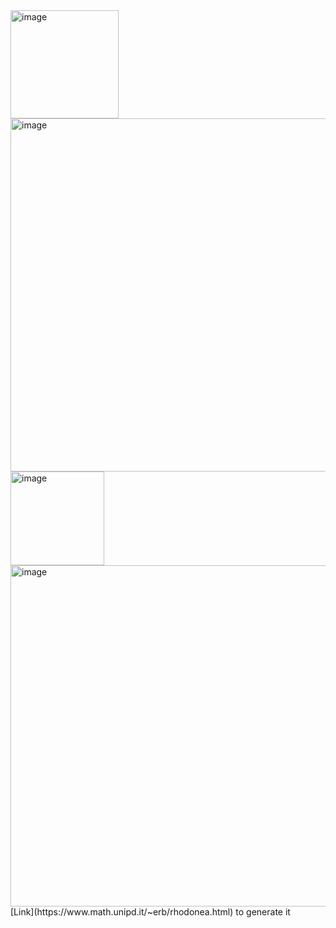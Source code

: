 <img width="173" alt="image" src="https://user-images.githubusercontent.com/37290277/174173561-088339b1-2fc1-4bd8-bb0a-7f1cebf5d930.png">

<img width="565" alt="image" src="https://user-images.githubusercontent.com/37290277/174178018-6a6e10d5-03dc-4958-9a8d-6c7597cbf348.png">
<img width="150" alt="image" src="https://user-images.githubusercontent.com/37290277/174185036-ab42b7b9-673e-4f79-943d-8aea768818c8.png">
<img width="546" alt="image" src="https://user-images.githubusercontent.com/37290277/174185211-c763fac4-c87b-47a3-b6f9-683047a97d6f.png">
[Link](https://www.math.unipd.it/~erb/rhodonea.html) to generate it 
